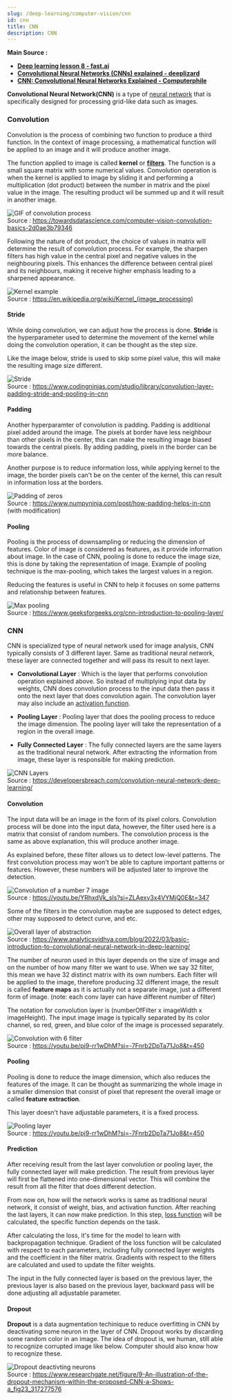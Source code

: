 ```yaml
---
slug: /deep-learning/computer-vision/cnn
id: cnn
title: CNN
description: CNN
---
```


**Main Source :**

- **[Deep learning lesson 8 - fast.ai](https://youtu.be/htiNBPxcXgo?si=qlgBDGouIRZRMArx)**
- **[Convolutional Neural Networks (CNNs) explained - deeplizard](https://youtu.be/YRhxdVk_sIs?si=Y3nwjS7h7hPpLCKa)**
- **[CNN: Convolutional Neural Networks Explained - Computerphile](https://youtu.be/py5byOOHZM8?si=vOrMlnIPxELIyORA)**

**Convolutional Neural Network(CNN)** is a type of [neural network](/deep-learning/neural-network) that is specifically designed for processing grid-like data such as images.

### Convolution

Convolution is the process of combining two function to produce a third function. In the context of image processing, a mathematical function will be applied to an image and it will produce another image.

The function applied to image is called **kernel** or **[filters](/computer-graphics/signal-processing#image-filters)**. The function is a small square matrix with some numerical values. Convolution operation is when the kernel is applied to image by sliding it and performing a multiplication (dot product) between the number in matrix and the pixel value in the image. The resulting product wil be summed up and it will result in another image.

![GIF of convolution process](./convolution.gif)  
Source : https://towardsdatascience.com/computer-vision-convolution-basics-2d0ae3b79346

Following the nature of dot product, the choice of values in matrix will determine the result of convolution process. For example, the sharpen filters has high value in the central pixel and negative values in the neighbouring pixels. This enhances the difference between central pixel and its neighbours, making it receive higher emphasis leading to a sharpened appearance.

![Kernel example](./kernel-example.png)  
Source : https://en.wikipedia.org/wiki/Kernel_(image_processing)

#### Stride

While doing convolution, we can adjust how the process is done. **Stride** is the hyperparameter used to determine the movement of the kernel while doing the convolution operation, it can be thought as the step size.

Like the image below, stride is used to skip some pixel value, this will make the resulting image size different.

![Stride](./stride.png)  
Source : https://www.codingninjas.com/studio/library/convolution-layer-padding-stride-and-pooling-in-cnn

#### Padding

Another hyperparamter of convolution is padding. Padding is additional pixel added around the image. The pixels at border have less neighbour than other pixels in the center, this can make the resulting image biased towards the central pixels. By adding padding, pixels in the border can be more balance.

Another purpose is to reduce information loss, while applying kernel to the image, the border pixels can't be on the center of the kernel, this can result in information loss at the borders.

![Padding of zeros](./padding.png)  
Source : https://www.numpyninja.com/post/how-padding-helps-in-cnn (with modification)

#### Pooling

Pooling is the process of downsampling or reducing the dimension of features. Color of image is considered as features, as it provide information about image. In the case of CNN, pooling is done to reduce the image size, this is done by taking the representation of image. Example of pooling technique is the max-pooling, which takes the largest values in a region.

Reducing the features is useful in CNN to help it focuses on some patterns and relationship between features.

![Max pooling](./pooling.png)  
Source : https://www.geeksforgeeks.org/cnn-introduction-to-pooling-layer/

### CNN

CNN is specialized type of neural network used for image analysis, CNN typically consists of 3 different layer. Same as traditional neural network, these layer are connected together and will pass its result to next layer.

- **Convolutional Layer** : Which is the layer that performs convolution operation explained above. So instead of multiplying input data by weights, CNN does convolution process to the input data then pass it onto the next layer that does convolution again. The convolution layer may also include an [activation function](/deep-learning/deep-learning-foundation#activation-function).

- **Pooling Layer** : Pooling layer that does the pooling process to reduce the image dimension. The pooling layer will take the representation of a region in the overall image.

- **Fully Connected Layer** : The fully connected layers are the same layers as the traditional neural network. After extracting the information from image, these layer is responsible for making prediction.

![CNN Layers](./cnn-layer.png)  
Source : https://developersbreach.com/convolution-neural-network-deep-learning/

#### Convolution

The input data will be an image in the form of its pixel colors. Convolution process will be done into the input data, however, the filter used here is a matrix that consist of random numbers. The convolution process is the same as above explanation, this will produce another image.

As explained before, these filter allows us to detect low-level patterns. The first convolution process may won't be able to capture important patterns or features. However, these numbers will be adjusted later to improve the detection.

![Convolution of a number 7 image](./convolution-layer.png)  
Source : https://youtu.be/YRhxdVk_sIs?si=ZLAexy3x4VYMjQ0E&t=347

Some of the filters in the convolution maybe are supposed to detect edges, other may supposed to detect curve, and etc.

![Overall layer of abstraction](./overall-layer.png)  
Source : https://www.analyticsvidhya.com/blog/2022/03/basic-introduction-to-convolutional-neural-network-in-deep-learning/

The number of neuron used in this layer depends on the size of image and on the number of how many filter we want to use. When we say 32 filter, this mean we have 32 distinct matrix with its own numbers. Each filter will be applied to the image, therefore producing 32 different image, the result is called **feature maps** as it is actually not a separate image, just a different form of image. (note: each conv layer can have different number of filter)

The notation for convolution layer is (numberOfFilter x imageWidth x imageHeight). The input image image is typically separated by its color channel, so red, green, and blue color of the image is processed separately.

![Convolution with 6 filter](./6-convolution-filter.png)  
Source : https://youtu.be/pj9-rr1wDhM?si=-7Fnrb2DpTa71Jo8&t=450

#### Pooling

Pooling is done to reduce the image dimension, which also reduces the features of the image. It can be thought as summarizing the whole image in a smaller dimension that consist of pixel that represent the overall image or called **feature extraction**.

This layer doesn't have adjustable parameters, it is a fixed process.

![Pooling layer](./pooling-layer.png)  
Source : https://youtu.be/pj9-rr1wDhM?si=-7Fnrb2DpTa71Jo8&t=450

#### Prediction

After receiving result from the last layer convolution or pooling layer, the fully connected layer will make prediction. The result from previous layer will first be flattened into one-dimensional vector. This will combine the result from all the filter that does different detection.

From now on, how will the network works is same as traditional neural network, it consist of weight, bias, and activation function. After reaching the last layers, it can now make prediction. In this step, [loss function](/deep-learning/deep-learning-foundation#loss-function) will be calculated, the specific function depends on the task.

After calculating the loss, it's time for the model to learn with backpropagation technique. Gradient of the loss function will be calculated with respect to each parameters, including fully connected layer weights and the coefficient in the filter matrix. Gradients with respect to the filters are calculated and used to update the filter weights.

The input in the fully connected layer is based on the previous layer, the previous layer is also based on the previous layer, backward pass will be done adjusting all adjustable parameter.

#### Dropout

**Dropout** is a data augmentation techinique to reduce overfitting in CNN by deactivating some neuron in the layer of CNN. Dropout works by discarding some random color in an image. The idea of dropout is, we human, still able to recognize corrupted image like below. Computer should also know how to recognize these.

![Dropout deactivting neurons](./dropout.png)  
Source : https://www.researchgate.net/figure/9-An-illustration-of-the-dropout-mechanism-within-the-proposed-CNN-a-Shows-a_fig23_317277576
